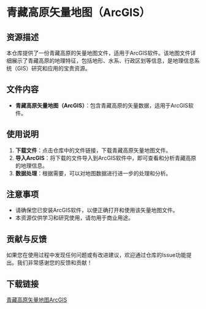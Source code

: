 # 青藏高原矢量地图（ArcGIS）

## 资源描述

本仓库提供了一份青藏高原的矢量地图文件，适用于ArcGIS软件。该地图文件详细展示了青藏高原的地理特征，包括地形、水系、行政区划等信息，是地理信息系统（GIS）研究和应用的宝贵资源。

## 文件内容

- **青藏高原矢量地图（ArcGIS）**：包含青藏高原的矢量数据，适用于ArcGIS软件。

## 使用说明

1. **下载文件**：点击仓库中的文件链接，下载青藏高原矢量地图文件。
2. **导入ArcGIS**：将下载的文件导入到ArcGIS软件中，即可查看和分析青藏高原的地理信息。
3. **数据处理**：根据需要，可以对地图数据进行进一步的处理和分析。

## 注意事项

- 请确保您已安装ArcGIS软件，以便正确打开和使用该矢量地图文件。
- 本资源仅供学习和研究使用，请勿用于商业用途。

## 贡献与反馈

如果您在使用过程中发现任何问题或有改进建议，欢迎通过仓库的Issue功能提出。我们非常感谢您的反馈和贡献！

## 下载链接

[青藏高原矢量地图ArcGIS](https://pan.quark.cn/s/22d5c3f61178)